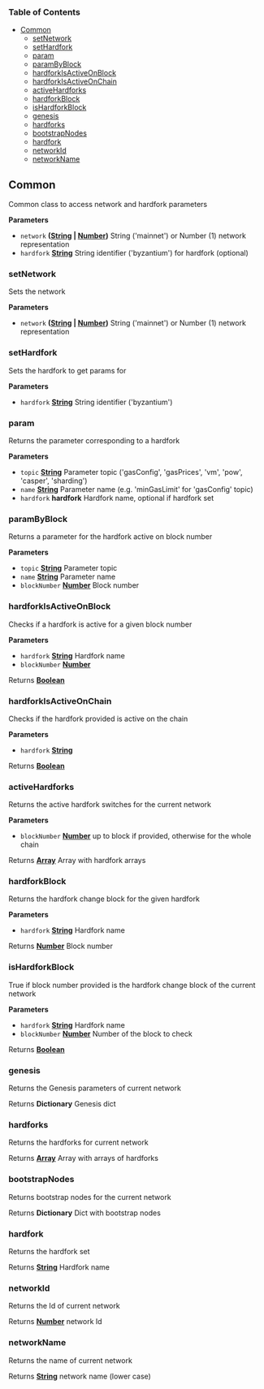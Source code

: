 <!-- Generated by documentation.js. Update this documentation by updating the source code. -->

### Table of Contents

-   [Common][1]
    -   [setNetwork][2]
    -   [setHardfork][3]
    -   [param][4]
    -   [paramByBlock][5]
    -   [hardforkIsActiveOnBlock][6]
    -   [hardforkIsActiveOnChain][7]
    -   [activeHardforks][8]
    -   [hardforkBlock][9]
    -   [isHardforkBlock][10]
    -   [genesis][11]
    -   [hardforks][12]
    -   [bootstrapNodes][13]
    -   [hardfork][14]
    -   [networkId][15]
    -   [networkName][16]

## Common

Common class to access network and hardfork parameters

**Parameters**

-   `network` **([String][17] \| [Number][18])** String ('mainnet') or Number (1) network representation
-   `hardfork` **[String][17]** String identifier ('byzantium') for hardfork (optional)

### setNetwork

Sets the network

**Parameters**

-   `network` **([String][17] \| [Number][18])** String ('mainnet') or Number (1) network representation

### setHardfork

Sets the hardfork to get params for

**Parameters**

-   `hardfork` **[String][17]** String identifier ('byzantium')

### param

Returns the parameter corresponding to a hardfork

**Parameters**

-   `topic` **[String][17]** Parameter topic ('gasConfig', 'gasPrices', 'vm', 'pow', 'casper', 'sharding')
-   `name` **[String][17]** Parameter name (e.g. 'minGasLimit' for 'gasConfig' topic)
-   `hardfork` **hardfork** Hardfork name, optional if hardfork set

### paramByBlock

Returns a parameter for the hardfork active on block number

**Parameters**

-   `topic` **[String][17]** Parameter topic
-   `name` **[String][17]** Parameter name
-   `blockNumber` **[Number][18]** Block number

### hardforkIsActiveOnBlock

Checks if a hardfork is active for a given block number

**Parameters**

-   `hardfork` **[String][17]** Hardfork name
-   `blockNumber` **[Number][18]** 

Returns **[Boolean][19]** 

### hardforkIsActiveOnChain

Checks if the hardfork provided is active on the chain

**Parameters**

-   `hardfork` **[String][17]** 

Returns **[Boolean][19]** 

### activeHardforks

Returns the active hardfork switches for the current network

**Parameters**

-   `blockNumber` **[Number][18]** up to block if provided, otherwise for the whole chain

Returns **[Array][20]** Array with hardfork arrays

### hardforkBlock

Returns the hardfork change block for the given hardfork

**Parameters**

-   `hardfork` **[String][17]** Hardfork name

Returns **[Number][18]** Block number

### isHardforkBlock

True if block number provided is the hardfork change block of the current network

**Parameters**

-   `hardfork` **[String][17]** Hardfork name
-   `blockNumber` **[Number][18]** Number of the block to check

Returns **[Boolean][19]** 

### genesis

Returns the Genesis parameters of current network

Returns **Dictionary** Genesis dict

### hardforks

Returns the hardforks for current network

Returns **[Array][20]** Array with arrays of hardforks

### bootstrapNodes

Returns bootstrap nodes for the current network

Returns **Dictionary** Dict with bootstrap nodes

### hardfork

Returns the hardfork set

Returns **[String][17]** Hardfork name

### networkId

Returns the Id of current network

Returns **[Number][18]** network Id

### networkName

Returns the name of current network

Returns **[String][17]** network name (lower case)

[1]: #common

[2]: #setnetwork

[3]: #sethardfork

[4]: #param

[5]: #parambyblock

[6]: #hardforkisactiveonblock

[7]: #hardforkisactiveonchain

[8]: #activehardforks

[9]: #hardforkblock

[10]: #ishardforkblock

[11]: #genesis

[12]: #hardforks

[13]: #bootstrapnodes

[14]: #hardfork

[15]: #networkid

[16]: #networkname

[17]: https://developer.mozilla.org/docs/Web/JavaScript/Reference/Global_Objects/String

[18]: https://developer.mozilla.org/docs/Web/JavaScript/Reference/Global_Objects/Number

[19]: https://developer.mozilla.org/docs/Web/JavaScript/Reference/Global_Objects/Boolean

[20]: https://developer.mozilla.org/docs/Web/JavaScript/Reference/Global_Objects/Array
